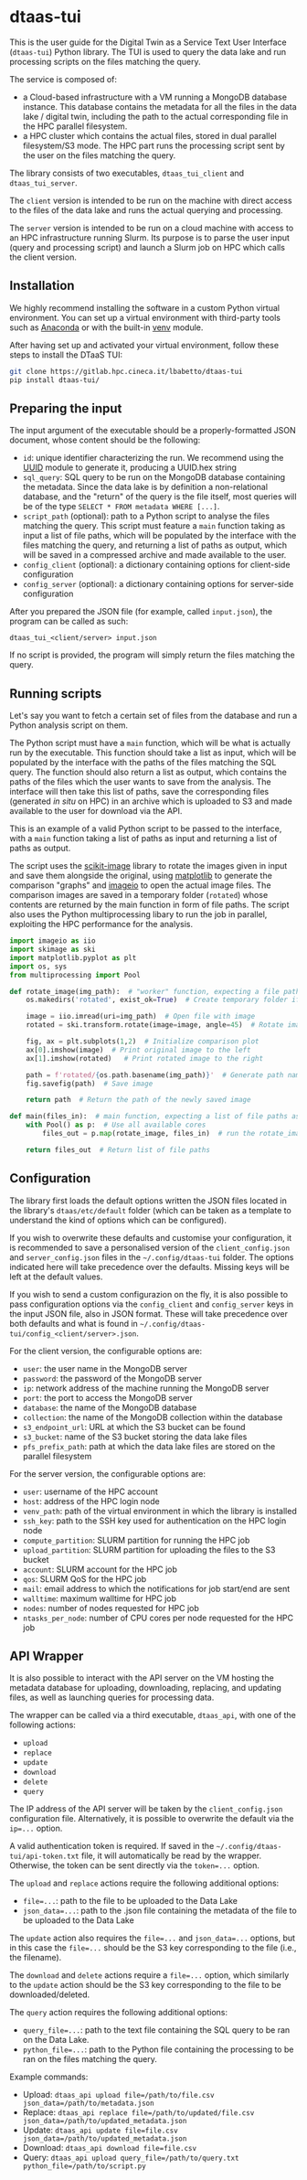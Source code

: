 # dtaas-tui

This is the user guide for the Digital Twin as a Service Text User Interface (`dtaas-tui`) Python library. The TUI is used to query the data lake and run processing scripts on the files matching the query.

The service is composed of: 

  - a Cloud-based infrastructure with a VM running a MongoDB database instance. This database contains the metadata for all the files in the data lake / digital twin, including the path to the actual corresponding file in the HPC parallel filesystem.
  - a HPC cluster which contains the actual files, stored in dual parallel filesystem/S3 mode. The HPC part runs the processing script sent by the user on the files matching the query.

The library consists of two executables, `dtaas_tui_client` and `dtaas_tui_server`. 

The `client` version is intended to be run on the machine with direct access to the files of the data lake and runs the actual querying and processing.

The `server` version is intended to be run on a cloud machine with access to an HPC infrastructure running Slurm. Its purpose is to parse the user input (query and processing script) and launch a Slurm job on HPC which calls the client version.

## Installation

We highly recommend installing the software in a custom Python virtual environment. You can set up a virtual environment with third-party tools such as [Anaconda](https://docs.anaconda.com/free/anaconda/install/index.html) or with the built-in [venv](https://docs.python.org/3/library/venv.html) module.

After having set up and activated your virtual environment, follow these steps to install the DTaaS TUI:
  
  ```bash
  git clone https://gitlab.hpc.cineca.it/lbabetto/dtaas-tui  
  pip install dtaas-tui/
  ```

## Preparing the input

The input argument of the executable should be a properly-formatted JSON document, whose content should be the following:

  - `id`: unique identifier characterizing the run. We recommend using the [UUID](https://docs.python.org/3/library/uuid.html) module to generate it, producing a UUID.hex string
  - `sql_query`: SQL query to be run on the MongoDB database containing the metadata. Since the data lake is by definition a non-relational database, and the "return" of the query is the file itself, most queries will be of the type `SELECT * FROM metadata WHERE [...]`.
  - `script_path` (optional): path to a Python script to analyse the files matching the query. This script must feature a `main` function taking as input a list of file paths, which will be populated by the interface with the files matching the query, and returning a list of paths as output, which will be saved in a compressed archive and made available to the user.
  - `config_client` (optional): a dictionary containing options for client-side configuration
  - `config_server` (optional): a dictionary containing options for server-side configuration

After you prepared the JSON file (for example, called `input.json`), the program can be called as such:

```
dtaas_tui_<client/server> input.json
```

If no script is provided, the program will simply return the files matching the query.

## Running scripts

Let's say you want to fetch a certain set of files from the database and run a Python analysis script on them.

The Python script must have a `main` function, which will be what is actually run by the executable. This function should take a list as input, which will be populated by the interface with the paths of the files matching the SQL query. The function should also return a list as output, which contains the paths of the files which the user wants to save from the analysis. The interface will then take this list of paths, save the corresponding files (generated _in situ_ on HPC) in an archive which is uploaded to S3 and made available to the user for download via the API.

This is an example of a valid Python script to be passed to the interface, with a `main` function taking a list of paths as input and returning a list of paths as output. 

The script uses the [scikit-image](https://scikit-image.org/) library to rotate the images given in input and save them alongside the original, using [matplotlib](https://matplotlib.org/) to generate the comparison "graphs" and [imageio](https://imageio.readthedocs.io/en/stable/) to open the actual image files. The comparison images are saved in a temporary folder (`rotated`) whose contents are returned by the main function in form of file paths. The script also uses the Python multiprocessing libary to run the job in parallel, exploiting the HPC performance for the analysis.

```python
import imageio as iio
import skimage as ski
import matplotlib.pyplot as plt
import os, sys
from multiprocessing import Pool

def rotate_image(img_path):  # "worker" function, expecting a file path as input
    os.makedirs('rotated', exist_ok=True)  # Create temporary folder if doesn't exist

    image = iio.imread(uri=img_path)  # Open file with image
    rotated = ski.transform.rotate(image=image, angle=45)  # Rotate image

    fig, ax = plt.subplots(1,2)  # Initialize comparison plot
    ax[0].imshow(image)  # Print original image to the left
    ax[1].imshow(rotated)   # Print rotated image to the right

    path = f'rotated/{os.path.basename(img_path)}'  # Generate path name using original image name
    fig.savefig(path)  # Save image

    return path  # Return the path of the newly saved image

def main(files_in):  # main function, expecting a list of file paths as input
    with Pool() as p:  # Use all available cores
        files_out = p.map(rotate_image, files_in)  # run the rotate_image function on all files in parallel

    return files_out  # Return list of file paths
```

## Configuration

The library first loads the default options written the JSON files located in the library's `dtaas/etc/default` folder (which can be taken as a template to understand the kind of options which can be configured).

If you wish to overwrite these defaults and customise your configuration, it is recommended to save a personalised version of the `client_config.json` and `server_config.json` files in the `~/.config/dtaas-tui` folder. The options indicated here will take precedence over the defaults. Missing keys will be left at the default values.

If you wish to send a custom configurazion on the fly, it is also possible to pass configuration options via the `config_client` and `config_server` keys in the input JSON file, also in JSON format. These will take precedence over both defaults and what is found in `~/.config/dtaas-tui/config_<client/server>.json`.

For the client version, the configurable options are:

  * `user`: the user name in the MongoDB server
  * `password`: the password of the MongoDB server
  * `ip`: network address of the machine running the MongoDB server
  * `port`: the port to access the MongoDB server
  * `database`: the name of the MongoDB database
  * `collection`: the name of the MongoDB collection within the database
  * `s3_endpoint_url`: URL at which the S3 bucket can be found
  * `s3_bucket`: name of the S3 bucket storing the data lake files 
  * `pfs_prefix_path`: path at which the data lake files are stored on the parallel filesystem

For the server version, the configurable options are:

  * `user`: username of the HPC account
  * `host`: address of the HPC login node
  * `venv_path`: path of the virtual environment in which the library is installed
  * `ssh_key`: path to the SSH key used for authentication on the HPC login node
  * `compute_partition`: SLURM partition for running the HPC job
  * `upload_partition`: SLURM partition for uploading the files to the S3 bucket
  * `account`: SLURM account for the HPC job
  * `qos`: SLURM QoS for the HPC job
  * `mail`: email address to which the notifications for job start/end are sent
  * `walltime`: maximum walltime for HPC job
  * `nodes`: number of nodes requested for HPC job
  * `ntasks_per_node`: number of CPU cores per node requested for the HPC job

## API Wrapper

It is also possible to interact with the API server on the VM hosting the metadata database for uploading, downloading, replacing, and updating files, as well as launching queries for processing data.

The wrapper can be called via a third executable, `dtaas_api`, with one of the following actions:

  * `upload`
  * `replace`
  * `update`
  * `download`
  * `delete`
  * `query`

The IP address of the API server will be taken by the `client_config.json` configuration file. Alternatively, it is possible to overwrite the default via the `ip=...` option.

A valid authentication token is required. If saved in the `~/.config/dtaas-tui/api-token.txt` file, it will automatically be read by the wrapper. Otherwise, the token can be sent directly via the `token=...` option.

The `upload` and `replace` actions require the following additional options:

  * `file=...`: path to the file to be uploaded to the Data Lake
  * `json_data=...`: path to the .json file containing the metadata of the file to be uploaded to the Data Lake

The `update` action also requires the `file=...` and `json_data=...` options, but in this case the `file=...` should be the S3 key corresponding to the file (i.e., the filename).

The `download` and `delete` actions require a `file=...` option, which similarly to the `update` action should be the S3 key corresponding to the file to be downloaded/deleted.

The `query` action requires the following additional options:

  * `query_file=...`: path to the text file containing the SQL query to be ran on the Data Lake.
  * `python_file=...`: path to the Python file containing the processing to be ran on the files matching the query.

Example commands:

  * Upload: `dtaas_api upload file=/path/to/file.csv json_data=/path/to/metadata.json`
  * Replace: `dtaas_api replace file=/path/to/updated/file.csv json_data=/path/to/updated_metadata.json`
  * Update: `dtaas_api update file=file.csv json_data=/path/to/updated_metadata.json`
  * Download: `dtaas_api download file=file.csv`
  * Query: `dtaas_api upload query_file=/path/to/query.txt python_file=/path/to/script.py`
